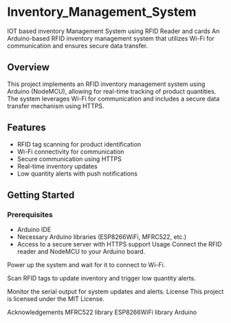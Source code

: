 # Inventory_Management_System
IOT based inventory Management System using RFID Reader and cards
An Arduino-based RFID inventory management system that utilizes Wi-Fi for communication and ensures secure data transfer.

## Overview

This project implements an RFID inventory management system using Arduino (NodeMCU), allowing for real-time tracking of product quantities. The system leverages Wi-Fi for communication and includes a secure data transfer mechanism using HTTPS.

## Features

- RFID tag scanning for product identification
- Wi-Fi connectivity for communication
- Secure communication using HTTPS
- Real-time inventory updates
- Low quantity alerts with push notifications

## Getting Started

### Prerequisites

- Arduino IDE
- Necessary Arduino libraries (ESP8266WiFi, MFRC522, etc.)
- Access to a secure server with HTTPS support
Usage
Connect the RFID reader and NodeMCU to your Arduino board.

Power up the system and wait for it to connect to Wi-Fi.

Scan RFID tags to update inventory and trigger low quantity alerts.

Monitor the serial output for system updates and alerts.
License
This project is licensed under the MIT License.

Acknowledgements
MFRC522 library
ESP8266WiFi library
Arduino
